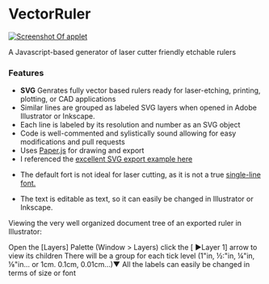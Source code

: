 # VectorRuler

[
![Screenshot Of applet](AppletScreenshot.png?raw=true "Screenshot Of applet")](http://robbbb.github.io/VectorRuler/)

A Javascript-based generator of laser cutter friendly etchable rulers

### Features

- **SVG** Genrates fully vector based rulers ready for laser-etching, printing, plotting, or CAD applications
- Similar lines are grouped as labeled SVG layers when opened in Adobe Illustrator or Inkscape.
- Each line is labeled by its resolution and number as an SVG object
- Code is well-commented and sylistically sound allowing for easy modifications and pull requests
- Uses [Paper.js](http://paperjs.org/) for drawing and export
- I referenced the [excellent SVG export example here](http://paperjs.org/features/#svg-import-and-export)

* The default fort is not ideal for laser cutting, as it is not a true [single-line font.](https://www.google.com/search?q=single+line+font&oq=single+line+font&aqs=chrome..69i57j69i60j69i65j69i59j69i61j69i60.2077j0j7&sourceid=chrome&es_sm=91&ie=UTF-8)

- The text is editable as text, so it can easily be changed in Illustrator or Inkscape.

Viewing the very well organized document tree of an exported ruler in Illustrator:

Open the [Layers] Palette (Window > Layers)
click the [ ►Layer 1] arrow to view its children
There will be a group for each tick level (1"in, ½:"in, ¼"in, ⅛"in... or 1cm. 0.1cm, 0.01cm...)▼
All the labels can easily be changed in terms of size or font
